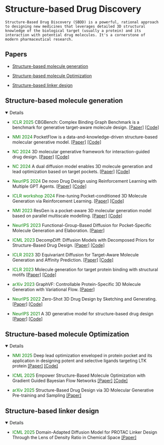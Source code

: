 # Structure-based Drug Discovery

```
Structure-Based Drug Discovery (SBDD) is a powerful, rational approach to designing new medicines that leverages detailed 3D structural knowledge of the biological target (usually a protein) and its interaction with potential drug molecules. It's a cornerstone of modern pharmaceutical research.
```

## Papers
* [Structure-based molecule generation](#Structure-based_molecule_generation)

* [Structure-based molecule Optimization](#Structure-based_molecule_Optimization)

* [Structure-based linker design](#Structure-based_linker_design)




## Structure-based molecule generation
<details open>
<summary>Details</summary>




- <span style="color: green;">ICLR  2025</span> CBGBench: Complex Binding Graph Benchmark is a benchmark for generative target-aware molecule design. [[Paper]](https://arxiv.org/pdf/2406.10840)  [[Code]](https://github.com/EDAPINENUT/CBGBench)


- <span style="color: green;">NMI 2024</span> PocketFlow is a data-and-knowledge-driven structure-based molecular generative model. [[Paper]](https://www.nature.com/articles/s42256-024-00808-8)  [[Code]](https://github.com/Saoge123/PocketFlow)


- <span style="color: green;">NC 2024</span> 3D molecular generative framework for interaction-guided drug design. [[Paper]](https://www.nature.com/articles/s41467-024-47011-2)  [[Code]](https://github.com/ACE-KAIST/DeepICL)

- <span style="color: green;">NC 2024</span> A dual diffusion model enables 3D molecule generation and lead optimization based on target pockets. [[Paper]](https://www.nature.com/articles/s41467-024-46569-1)  [[Code]](https://github.com/Layne-Huang/PMDM/tree/main)


- <span style="color: green;">NeurIPS  2024</span> De novo Drug Design using Reinforcement Learning with Multiple GPT Agents. [[Paper]](https://arxiv.org/pdf/2401.06155)  [[Code]](https://github.com/HXYfighter/MolRL-MGPT)


- <span style="color: green;">ICLR workshop  2024</span> Fine-tuning Pocket-conditioned 3D Molecule Generation via Reinforcement Learning. [[Paper]](https://openreview.net/pdf?id=hlzRzr9ksu)  [[Code]](https://github.com/deargen/Pocket2Mol_RL_public)


- <span style="color: green;">NMI  2023</span> ResGen is a pocket-aware 3D molecular generation model based on parallel multiscale modelling. [[Paper]](https://www.nature.com/articles/s42256-023-00712-7)  [[Code]](https://github.com/OdinZhang/ResGen)



- <span style="color: green;">NeurIPS  2023</span> Functional-Group-Based Diffusion for Pocket-Specific Molecule Generation and Elaboration. [[Paper]](https://proceedings.neurips.cc/paper_files/paper/2023/file/6cdd4ce9330025967dd1ed0bed3010f5-Paper-Conference.pdf) 


- <span style="color: green;">ICML 2023</span>  DecompDiff: Diffusion Models with Decomposed Priors for Structure-Based Drug Design. [[Paper]](https://arxiv.org/pdf/2403.07902)  [[Code]](https://github.com/bytedance/DecompDiff)


- <span style="color: green;">ICLR 2023</span>  3D Equivariant Diffusion for Target-Aware Molecule Generation and Affinity Prediction. [[Paper]](https://arxiv.org/pdf/2303.03543)  [[Code]](https://github.com/guanjq/targetdiff)


- <span style="color: green;">ICLR 2023</span>  Molecule generation for target protein binding with structural motifs   [[Paper]](https://openreview.net/pdf?id=Rq13idF0F73)  [[Code]](https://github.com/zaixizhang/FLAG)


- <span style="color: green;">arXiv 2023</span>  GraphVF: Controllable Protein-Specific 3D Molecule Generation with Variational Flow. [[Paper]](https://arxiv.org/pdf/2304.12825) 


- <span style="color: green;">NeurIPS 2022</span>  Zero-Shot 3D Drug Design by Sketching and Generating.   [[Paper]](https://proceedings.neurips.cc/paper_files/paper/2022/file/96ddbf813f042e8ff891b4d6f7149bb6-Paper-Conference.pdf)  [[Code]](https://github.com/longlongman/DESERT)



- <span style="color: green;">NeurIPS 2021</span> A 3D generative model for structure-based drug design [[Paper]](https://proceedings.neurips.cc/paper_files/paper/2021/file/314450613369e0ee72d0da7f6fee773c-Paper.pdf)  [[Code]](https://github.com/luost26/3D-Generative-SBDD)



## Structure-based molecule Optimization
<details open>
<summary>Details</summary>

- <span style="color: green;">NMI 2025 </span> Deep lead optimization enveloped in protein pocket and its application in designing potent and selective ligands targeting LTK protein [[Paper]](https://www.nature.com/articles/s42256-025-00997-w)  [[Code]](https://github.com/OdinZhang/Delete)


- <span style="color: green;">ICML 2025 </span> Empower Structure-Based Molecule Optimization with Gradient Guided Bayesian Flow Networks [[Paper]](https://openreview.net/pdf?id=CIoBEB17FT)  [[Code]](https://github.com/AlgoMole/MolCRAFT)


- <span style="color: green;">arXiv 2025 </span> Structure-Based Drug Design via 3D Molecular Generative Pre-training and Sampling [[Paper]](https://arxiv.org/pdf/2402.14315) 



## Structure-based linker design
<details open>
<summary>Details</summary>

- <span style="color: green;">ICML 2025 </span> Domain-Adapted Diffusion Model for PROTAC Linker Design Through the Lens of Density Ratio in Chemical Space [[Paper]](https://openreview.net/pdf?id=jkyUbkNJyH)  
